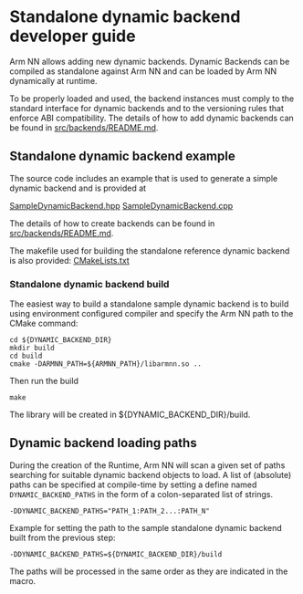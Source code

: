 # Standalone dynamic backend developer guide

Arm NN allows adding new dynamic backends. Dynamic Backends can be compiled as standalone against Arm NN
and can be loaded by Arm NN dynamically at runtime.

To be properly loaded and used, the backend instances must comply to the standard interface for dynamic backends 
and to the versioning rules that enforce ABI compatibility.
The details of how to add dynamic backends can be found in [src/backends/README.md](../backends/README.md).


## Standalone dynamic backend example

The source code includes an example that is used to generate a simple dynamic backend and is provided at

[SampleDynamicBackend.hpp](./sample/SampleDynamicBackend.hpp)
[SampleDynamicBackend.cpp](./sample/SampleDynamicBackend.cpp)

The details of how to create backends can be found in [src/backends/README.md](../backends/README.md).

The makefile used for building the standalone reference dynamic backend is also provided:
[CMakeLists.txt](./sample/CMakeLists.txt)

### Standalone dynamic backend build

The easiest way to build a standalone sample dynamic backend is to build using environment configured compiler
and specify the Arm NN path to the CMake command:

```shell
cd ${DYNAMIC_BACKEND_DIR}
mkdir build
cd build
cmake -DARMNN_PATH=${ARMNN_PATH}/libarmnn.so ..
```

Then run the build

```shell
make
```

The library will be created in ${DYNAMIC_BACKEND_DIR}/build.


## Dynamic backend loading paths

During the creation of the Runtime, Arm NN will scan a given set of paths searching for suitable dynamic backend objects to load.
A list of (absolute) paths can be specified at compile-time by setting a define named ```DYNAMIC_BACKEND_PATHS```
 in the form of a colon-separated list of strings.

```shell
-DDYNAMIC_BACKEND_PATHS="PATH_1:PATH_2...:PATH_N"
```

Example for setting the path to the sample standalone dynamic backend built from the previous step:

```shell
-DDYNAMIC_BACKEND_PATHS=${DYNAMIC_BACKEND_DIR}/build
```

The paths will be processed in the same order as they are indicated in the macro.
